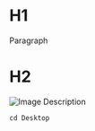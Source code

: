 # H1 
Paragraph 

# H2 
![Image Description](https://octodex.github.com/images/yaktocat.png)

```
cd Desktop
```
